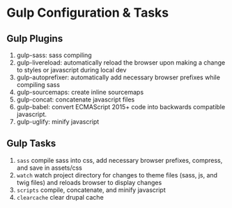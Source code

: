 # Gulp Configuration & Tasks
## Gulp Plugins
1. gulp-sass: sass compiling
2. gulp-livereload: automatically reload the browser upon making a change to styles or javascript during local dev
3. gulp-autoprefixer: automatically add necessary browser prefixes while compiling sass
4. gulp-sourcemaps: create inline sourcemaps
5. gulp-concat: concatenate javascript files
6. gulp-babel: convert ECMAScript 2015+ code into backwards compatible javascript.
7. gulp-uglify: minify javascript


## Gulp Tasks
1. ``` sass ``` compile sass into css, add necessary browser prefixes, compress, and save in assets/css 
2. ``` watch ``` watch project directory for changes to theme files (sass, js, and twig files) and reloads browser to display changes
3. ``` scripts ``` compile, concatenate, and minify javascript 
4. ``` clearcache ``` clear drupal cache
